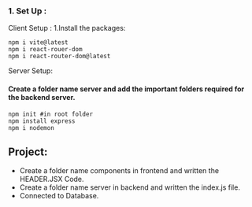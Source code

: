 ### 1. Set Up :

Client Setup :
1.Install the packages:

```
npm i vite@latest
npm i react-rouer-dom
npm i react-router-dom@latest
```

Server Setup:

#### Create a folder name server and add the important folders required for the backend server.

```
npm init #in root folder
npm install express
npm i nodemon
```

## Project:

- Create a folder name components in frontend and written the HEADER.JSX Code.
- Create a folder name server in backend and written the index.js file.
- Connected to Database.
